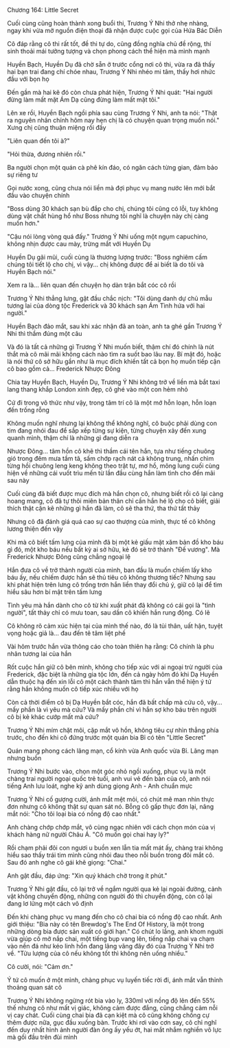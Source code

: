 




Chương 164: Little Secret

Cuối cùng cũng hoàn thành xong buổi thi, Trương Ý Nhi thở nhẹ nhàng, ngay khi vừa mở nguồn điện thoại đã nhận được cuộc gọi của Hứa Bác Diễn

Cô đáp rằng cô thi rất tốt, đề thi tự do, cũng đồng nghĩa chủ đề rộng, thí sinh thoải mái tưởng tượng và chọn phong cách thể hiện mà mình mạnh

Huyền Bạch, Huyền Dụ đã chờ sẵn ở trước cổng nơi cô thi, vừa ra đã thấy hai bạn trai đang chí chóe nhau, Trương Ý Nhi nhéo mi tâm, thấy hơi nhức đầu với bọn họ

Đến gần mà hai kẽ đó còn chưa phát hiện, Trương Ý Nhi quát: "Hai người đừng làm mất mặt Ám Dạ cũng đừng làm mất mặt tôi."

Lên xe rồi, Huyền Bạch ngồi phía sau cùng Trương Ý Nhi, anh ta nói: "Thật ra nguyên nhân chính hôm nay hẹn chị là có chuyện quan trọng muốn nói." Xưng chị cũng thuận miệng rồi đấy

"Liên quan đến tôi à?"

"Hỏi thừa, đương nhiên rồi."

Ba người chọn một quán cà phê kín đáo, có ngăn cách từng gian, đảm bảo sự riêng tư


Gọi nước xong, cũng chưa nói liền mà đợi phục vụ mang nước lên mới bắt đầu vào chuyện chính

"Boss dùng 30 khách sạn bù đắp cho chị, chúng tôi cũng có lỗi, tuy không dùng vật chất hùng hổ như Boss nhưng tôi nghĩ là chuyện này chị càng muốn hơn."

"Cậu nói lòng vòng quá đấy." Trương Ý Nhi uống một ngụm capuchino, không nhịn được cau mày, trừng mắt với Huyền Dụ

Huyền Dụ gãi mũi, cuối cùng là thương lượng trước: "Boss nghiêm cấm chúng tôi tiết lộ cho chị, vì vậy... chị không được để ai biết là do tôi và Huyền Bạch nói."

Xem ra là... liên quan đến chuyện họ dàn trận bắt cóc cô rồi

Trương Ý Nhi thẳng lưng, gật đầu chắc nịch: "Tôi dùng danh dự chủ mẫu tương lai của dòng tộc Frederick và 30 khách sạn Ám Tình hứa với hai người."

Huyền Bạch đảo mắt, sau khi xác nhận đã an toàn, anh ta ghé gần Trương Ý Nhi thì thầm đúng một câu

Và đó là tất cả những gì Trương Ý Nhi muốn biết, thậm chí đó chính là nút thắt mà cô mãi mãi không cách nào tìm ra suốt bao lâu nay. Bí mật đó, hoặc là nói thứ cô sở hữu gần như là mục đích khiến tất cả bọn họ muốn tiếp cận cô bao gồm cả... Frederick Nhược Đông

Chia tay Huyền Bạch, Huyền Dụ, Trương Ý Nhi không trở về liền mà bắt taxi lang thang khắp London xinh đẹp, cô ghé vào một con hẻm nhỏ

Cứ đi trong vô thức như vậy, trong tâm trí cô là một mớ hỗn loạn, hỗn loạn đến trống rỗng

Không muốn nghĩ nhưng lại không thể không nghĩ, cô buộc phải dùng con tim đang nhói đau để sắp xếp từng sự kiện, từng chuyện xảy đến xung quanh mình, thậm chí là những gì đang diễn ra

Nhược Đông... tâm hồn cô khẽ thì thầm cái tên hắn, tựa như tiếng chuông gió trong đêm mưa tầm tã, sấm chớp rạch nát cả không trung, nhấn chìm từng hồi chuông leng keng không theo trật tự, mơ hồ, mông lung cuối cùng hiện về những cái vuốt trìu mến từ lần đầu cùng hắn làm tình cho đến mãi sau này

Cuối cùng đã biết được mục đích mà hắn chọn cô, nhưng biết rồi cô lại càng hoang mang, cô đã tự thôi miên bản thân chỉ cần hắn hé lộ cho cô biết, giải thích thật cặn kẽ những gì hắn đã làm, cô sẽ tha thứ, tha thứ tất thảy


Nhưng cô đã đánh giá quá cao sự cao thượng của mình, thực tế cô không lương thiện đến vậy

Khi mà cô biết tấm lưng của mình đã bị một kẻ giấu mặt xăm bản đồ kho báu gì đó, một kho báu nếu bất kỳ ai sở hữu, kẻ đó sẽ trở thành "Đế vương". Mà Frederick Nhược Đông cũng chẳng ngoại lệ

Hắn đưa cô về trở thành người của mình, ban đầu là muốn chiếm lấy kho báu ấy, nếu chiếm được hắn sẽ thủ tiêu cô không thương tiếc? Nhưng sau khi phát hiện trên lưng cô trống trơn hắn liền thay đổi chủ ý, giữ cô lại để tìm hiểu sâu hơn bí mật trên tấm lưng

Tình yêu mà hắn dành cho cô từ khi xuất phát đã không có cái gọi là "tình người", tất thảy chỉ có mưu toan, sau dần cô khiến hắn rung động. Có lẽ

Cô không rõ cảm xúc hiện tại của mình thế nào, đó là tủi thân, uất hận, tuyệt vọng hoặc giả là... đau đến tê tâm liệt phế

Vài hôm trước hắn vừa thông cáo cho toàn thiên hạ rằng: Cô chính là phu nhân tương lai của hắn

Rốt cuộc hắn giữ cô bên mình, không cho tiếp xúc với ai ngoại trừ người của Frederick, đặc biệt là những gia tộc lớn, đến cả ngày hôm đó khi Dạ Huyền dẫn thuộc hạ đến xin lỗi cô một cách thành tâm thì hắn vẫn thể hiện ý tứ rằng hắn không muốn cô tiếp xúc nhiều với họ

Còn cả thời điểm cô bị Dạ Huyền bắt cóc, hắn đã bất chấp mà cứu cô, vậy... mấy phần là vì yêu mà cứu? Và mấy phần chỉ vì hắn sợ kho báu trên người cô bị kẻ khác cướp mất mà cứu?

Trương Ý Nhi mím chặt môi, cặp mắt vô hồn, không tiêu cự nhìn thẳng phía trước, cho đến khi cô đứng trước một quán bia Bỉ có tên "Little Secret"

Quán mang phong cách lãng mạn, cổ kính vừa Anh quốc vừa Bỉ. Lãng mạn nhưng buồn

Trương Ý Nhi bước vào, chọn một góc nhỏ ngồi xuống, phục vụ là một chàng trai người ngoại quốc trẻ tuổi, anh vui vẻ đến bàn của cô, anh nói tiếng Anh lưu loát, nghe kỹ anh dùng giọng Anh - Anh chuẩn mực

Trương Ý Nhi cố gượng cười, ánh mắt mệt mỏi, có chút mê man nhìn thực đơn nhưng cô không thật sự quan sát nó. Bỗng cô gấp thực đơn lại, nâng mắt nói: "Cho tôi loại bia có nồng độ cao nhất."


Anh chàng chớp chớp mắt, vô cùng ngạc nhiên với cách chọn món của vị khách hàng nữ người Châu Á. "Cô muốn gọi chai hay ly?"

Rồi chạm phải đôi con ngươi u buồn xen lẫn tia mất mát ấy, chàng trai không hiểu sao thấy trái tim mình cũng nhói đau theo nỗi buồn trong đôi mắt cô. Sau đó anh nghe cô gái khẽ giọng: "Chai."

Anh gật đầu, đáp ứng: "Xin quý khách chờ trong ít phút."

Trương Ý Nhi gật đầu, cô lại trở về ngắm người qua kẻ lại ngoài đường, cảnh vật không chuyển động, những con người đó thì chuyển động, còn cô lại đang lơ lửng một cách vô định

Đến khi chàng phục vụ mang đến cho cô chai bia có nồng độ cao nhất. Anh giới thiệu: "Bia này có tên Brewdog's The End Of History, là một trong những dòng bia được sản xuất có giới hạn." Có chút lo lắng, anh khom người vừa giúp cô mở nắp chai, một tiếng bụp vang lên, tiếng nắp chai va chạm vào nền đá như kéo linh hồn đang lãng vãng đây đó của Trương Ý Nhi trở về. "Tửu lượng của cô nếu không tốt thì không nên uống nhiều."

Cô cười, nói: "Cảm ơn."

Ý tứ cô muốn ở một mình, chàng phục vụ luyến tiếc rời đi, ánh mắt vẫn thỉnh thoảng quan sát cô

Trương Ý Nhi không ngừng rót bia vào ly, 330ml với nồng độ lên đến 55% thế nhưng cô như mất vị giác, không cảm được đắng, cũng chẳng cảm nỗi vị cay chát. Cuối cùng chai bia đã cạn kiệt mà cô cũng không chống cự thêm được nữa, gục đầu xuống bàn. Trước khi rơi vào cơn say, cô chỉ nghĩ đến duy nhất hình ảnh người đàn ông ấy yếu ớt, hai mắt nhắm nghiền vô lực mà gối đầu trên đùi mình




